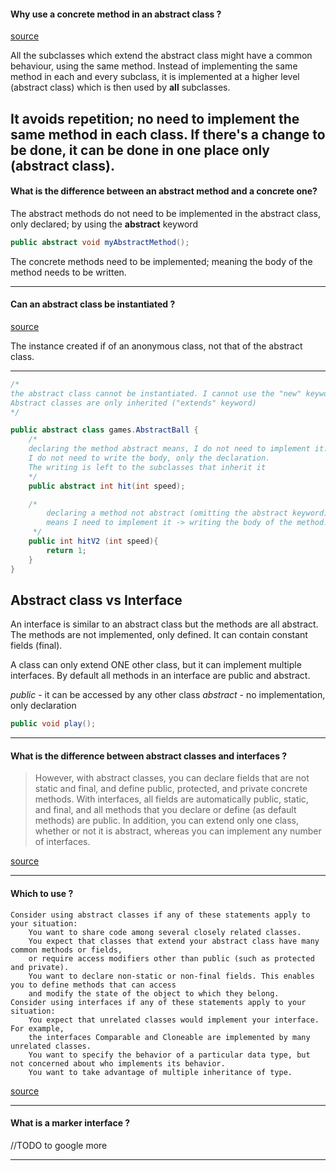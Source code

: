 #### Why use a concrete method in an abstract class ?
[source](https://stackoverflow.com/questions/56960959/what-is-the-purpose-of-concrete-methods-in-abstract-classes-in-python)

All the subclasses which extend the abstract class might have a common behaviour, using the same method.
Instead of implementing the same method in each and every subclass, it is implemented at a higher level
(abstract class) which is then used by **all** subclasses.

It avoids repetition; no need to implement the same method in each class. If there's a change to be done,
it can be done in one place only (abstract class).
---
#### What is the difference between an abstract method and a concrete one?

The abstract methods do not need to be implemented in the abstract class, only declared;
by using the **abstract** keyword
```java
public abstract void myAbstractMethod();
```
The concrete methods need to be implemented; meaning the body of the method needs to be written.

---
#### Can an abstract class be instantiated ?
[source](https://stackoverflow.com/questions/13670991/can-we-instantiate-an-abstract-class)

The instance created if of an anonymous class, not that of the abstract class.

---



```java
/*
the abstract class cannot be instantiated. I cannot use the "new" keyword.
Abstract classes are only inherited ("extends" keyword)
*/

public abstract class games.AbstractBall {
    /*
    declaring the method abstract means, I do not need to implement it.
    I do not need to write the body, only the declaration.
    The writing is left to the subclasses that inherit it
    */
    public abstract int hit(int speed);

    /*
        declaring a method not abstract (omitting the abstract keyword)
        means I need to implement it -> writing the body of the method.
     */
    public int hitV2 (int speed){
        return 1;
    }
}
```
## Abstract class vs Interface

An interface is similar to an abstract class but the methods are all abstract.
The methods are not implemented, only defined. It can contain constant fields (final).

A class can only extend ONE other class, but it can implement multiple interfaces.
By default all methods in an interface are public and abstract.

*public* - it can be accessed by any other class
*abstract* - no implementation, only declaration
```java
public void play();
```
---
#### What is the difference between abstract classes and interfaces ?
> However, with abstract classes, you can declare fields that are not static and final, and define
> public, protected, and private concrete methods.
> With interfaces, all fields are automatically public, static, and final, and all methods
> that you declare or define (as default methods) are public. In addition, you can extend only one class,
> whether or not it is abstract, whereas you can implement any number of interfaces.

[source](https://docs.oracle.com/javase/tutorial/java/IandI/abstract.html)

---
#### Which to use ?

    Consider using abstract classes if any of these statements apply to your situation:
        You want to share code among several closely related classes.
        You expect that classes that extend your abstract class have many common methods or fields, 
        or require access modifiers other than public (such as protected and private).
        You want to declare non-static or non-final fields. This enables you to define methods that can access 
        and modify the state of the object to which they belong.
    Consider using interfaces if any of these statements apply to your situation:
        You expect that unrelated classes would implement your interface. For example, 
        the interfaces Comparable and Cloneable are implemented by many unrelated classes.
        You want to specify the behavior of a particular data type, but not concerned about who implements its behavior.
        You want to take advantage of multiple inheritance of type.


[source](https://docs.oracle.com/javase/tutorial/java/IandI/abstract.html)

---
#### What is a marker interface ?
//TODO to google more

---

